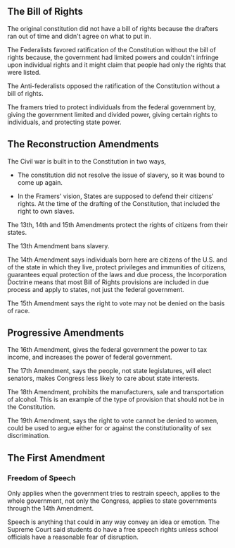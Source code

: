 ## The Bill of Rights

The original constitution did not have a bill of rights because the
drafters ran out of time and didn't agree on what to put in.

The Federalists favored ratification of the Constitution without the
bill of rights because, the government had limited powers and couldn't
infringe upon individual rights and it might claim that people had
only the rights that were listed.

The Anti-federalists opposed the ratification of the Constitution
without a bill of rights.

The framers tried to protect individuals from the federal government
by, giving the government limited and divided power, giving certain
rights to individuals, and protecting state power.

## The Reconstruction Amendments

The Civil war is built in to the Constitution in two ways,

* The constitution did not resolve the issue of slavery, so it was
  bound to come up again.

* In the Framers' vision, States are supposed to defend their
  citizens' rights. At the time of the drafting of the Constitution,
  that included the right to own slaves.

The 13th, 14th and 15th Amendments protect the rights of citizens from
their states.

The 13th Amendment bans slavery.

The 14th Amendment says individuals born here are citizens of the
U.S. and of the state in which they live, protect privileges and
immunities of citizens, guarantees equal protection of the laws and
due process, the Incorporation Doctrine means that most Bill of Rights
provisions are included in due process and apply to states, not just
the federal government.

The 15th Amendment says the right to vote may not be denied on the
basis of race.

## Progressive Amendments

The 16th Amendment, gives the federal government the power to tax
income, and increases the power of federal government.

The 17th Amendment, says the people, not state legislatures, will
elect senators, makes Congress less likely to care about state
interests.

The 18th Amendment, prohibits the manufacturers, sale and
transportation of alcohol. This is an example of the type of provision
that should not be in the Constitution.

The 19th Amendment, says the right to vote cannot be denied to women,
could be used to argue either for or against the constitutionality of
sex discrimination.

## The First Amendment

### Freedom of Speech

Only applies when the government tries to restrain speech, applies to
the whole government, not only the Congress, applies to state
governments through the 14th Amendment.

Speech is anything that could in any way convey an idea or emotion.
The Supreme Court said students do have a free speech rights unless
school officials have a reasonable fear of disruption.
